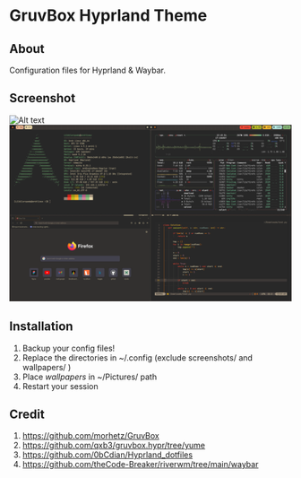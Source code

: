 # GruvBox Hyprland Theme

## About

Configuration files for Hyprland & Waybar.

## Screenshot

![Alt text](screenshots/'Untitled1.png')
![Alt text](screenshots/Untitled.png)

## Installation

1. Backup your config files!
2. Replace the directories in ~/.config (exclude screenshots/ and wallpapers/ )
3. Place _wallpapers_ in ~/Pictures/ path
4. Restart your session

## Credit

1. https://github.com/morhetz/GruvBox
2. https://github.com/qxb3/gruvbox.hypr/tree/yume
3. https://github.com/0bCdian/Hyprland_dotfiles
4. https://github.com/theCode-Breaker/riverwm/tree/main/waybar
